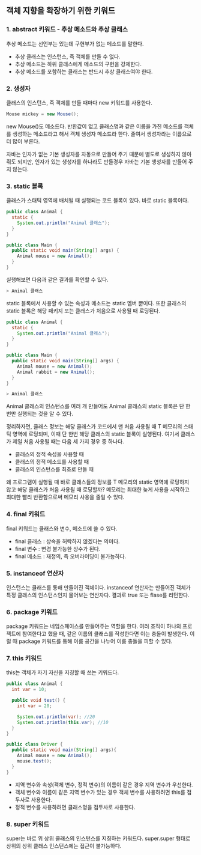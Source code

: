 ## 객체 지향을 확장하기 위한 키워드

### 1. abstract 키워드 - 추상 메소드와 추상 클래스

추상 메소드는 선언부는 있는데 구현부가 없는 메소드를 말한다.

- 추상 클래스는 인스턴스, 즉 객체를 만들 수 없다. 
- 추상 메소드는 하위 클래스에게 메소드의 구현을 강제한다.
- 추상 메소드를 포함하는 클래스는 반드시 추상 클래스여야 한다.

### 2. 생성자

클래스의 인스턴스, 즉 객체를 만들 때마다 new 키워드를 사용한다.

```java
Mouse mickey = new Mouse();
```

new Mouse()도 메소드다. 반환값이 없고 클래스명과 같은 이름을 가진 메소드를 객체를 생성하는 메소드라고 해서 객체 생성자 메소드라 한다. 줄여서 생성자라는 이름으로 더 많이 부른다. 

자바는 인자가 없는 기본 생성자를 자동으로 만들어 주기 때문에 별도로 생성하지 않아줘도 되지만, 인자가 있는 생성자를 하나라도 만들경우 자바는 기본 생성자를 만들어 주지 않는다.

### 3. static 블록

클래스가 스태틱 영역에 배치될 때 실행되는 코드 블록이 있다. 바로 static 블록이다.

```java
public class Animal {
  static {
    System.out.println("Animal 클래스");
  }
}
```

```java
public class Main {
  public static void main(String[] args) {
    Animal mouse = new Animal();
  }
}
```

실행해보면 다음과 같은 결과를 확인할 수 있다.

```java
> Animal 클래스
```

static 블록에서 사용할 수 있는 속성과 메소드는 static 멤버 뿐이다. 또한 클래스의 static 블록은 해당 패키지 또는 클래스가 처음으로 사용될 때 로딩된다.

```java
public class Animal {
  static {
    System.out.println("Animal 클래스");
  }
}

public class Main {
  public static void main(String[] args) {
    Animal mouse = new Animal();
    Animal rabbit = new Animal();
  }
}
```
```java
> Animal 클래스
```

Animal 클래스의 인스턴스를 여러 개 만들어도 Animal 클래스의 static 블록은 단 한 번만 실행되는 것을 알 수 있다.

정리하자면, 클래스 정보는 해당 클래스가 코드에서 맨 처음 사용될 때 T 메모리의 스태틱 영역에 로딩되며, 이때 단 한번 해당 클래스의 static 블록이 실행된다. 여기서 클래스가 제일 처음 사용될 때는 다음 세 가지 경우 중 하나다.

- 클래스의 정적 속성을 사용할 때
- 클래스의 정적 메소드를 사용할 때
- 클래스의 인스턴스를 최초로 만들 때

왜 프로그램이 실행될 때 바로 클래스들의 정보를 T 메모리의 static 영역에 로딩하지 않고 해당 클래스가 처음 사용될 때 로딩할까? 메모리는 최대한 늦게 사용을 시작하고 최대한 빨리 반환함으로써 메모리 사용을 줄일 수 있다.

### 4. final 키워드

final 키워드는 클래스와 변수, 메소드에 쓸 수 있다.

- final 클래스 : 상속을 허락하지 않겠다는 의미다.
- final 변수 : 변경 불가능한 상수가 된다.
- final 메소드 : 재정의, 즉 오버라이딩이 불가능하다.

### 5. instanceof 연산자

인스턴스는 클래스를 통해 만들어진 객체이다. instanceof 연산자는 만들어진 객체가 특정 클래스의 인스턴스인지 물어보는 연산자다. 결과로 true 또는 flase를 리턴한다.

### 6. package 키워드

package 키워드는 네임스페이스를 만들어주는 역할을 한다. 여러 조직이 하나의 프로젝트에 참여한다고 했을 때, 같은 이름의 클래스를 작성한다면 이는 충돌이 발생한다. 이럴 때 package 키워드를 통해 이름 공간을 나누어 이름 충돌을 피할 수 있다.

### 7. this 키워드

this는 객체가 자기 자신을 지칭할 때 쓰는 키워드다.

```java
public class Animal {
  int var = 10;

  public void test() {
    int var = 20;

    System.out.println(var); //20
    System.out.println(this.var); //10
  }
}

public class Driver {
  public static void main(String[] args){
    Animal mouse = new Animal();
    mouse.test();
  }
}
```

- 지역 변수와 속성(객체 변수, 정적 변수)의 이름이 같은 경우 지역 변수가 우선한다.
- 객체 변수와 이름이 같은 지역 변수가 있는 경우 객체 변수를 사용하려면 this를 접두사로 사용한다.
- 정적 변수를 사용하려면 클래스명을 접두사로 사용한다.

### 8. super 키워드

super는 바로 위 상위 클래스의 인스턴스를 지칭하는 키워드다. super.super 형태로 상위의 상위 클래스 인스턴스에는 접근이 불가능하다.
